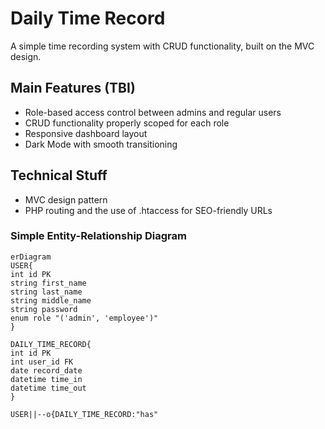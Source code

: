 # Daily Time Record
A simple time recording system with CRUD functionality, built on the MVC design.
## Main Features (TBI)
- Role-based access control between admins and regular users
- CRUD functionality properly scoped for each role
- Responsive dashboard layout
- Dark Mode with smooth transitioning
## Technical Stuff
- MVC design pattern
- PHP routing and the use of .htaccess for SEO-friendly URLs
### Simple Entity-Relationship Diagram
```mermaid
erDiagram
USER{
int id PK
string first_name
string last_name
string middle_name
string password
enum role "('admin', 'employee')"
}

DAILY_TIME_RECORD{
int id PK
int user_id FK
date record_date
datetime time_in
datetime time_out
}

USER||--o{DAILY_TIME_RECORD:"has"
```